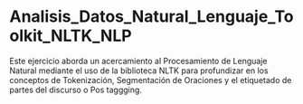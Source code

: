 # Analisis_Datos_Natural_Lenguaje_Toolkit_NLTK_NLP
Este ejercicio aborda un acercamiento al Procesamiento de Lenguaje Natural mediante el uso de la biblioteca NLTK para profundizar en los conceptos de Tokenización, Segmentación de Oraciones y el etiquetado de partes del discurso o Pos taggging.
